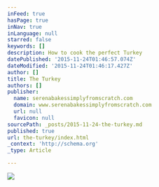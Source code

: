 ```yaml
---
inFeed: true
hasPage: true
inNav: true
inLanguage: null
starred: false
keywords: []
description: How to cook the perfect Turkey
datePublished: '2015-11-24T01:46:57.074Z'
dateModified: '2015-11-24T01:46:17.427Z'
author: []
title: The Turkey
authors: []
publisher:
  name: serenabakessimplyfromscratch.com
  domain: www.serenabakessimplyfromscratch.com
  url: null
  favicon: null
sourcePath: _posts/2015-11-24-the-turkey.md
published: true
url: the-turkey/index.html
_context: 'http://schema.org'
_type: Article

---
```

![](http://4.bp.blogspot.com/-PaKlEbz6ddY/UqDAYz5ZMnI/AAAAAAAAKlM/jxMhZZtyNu8/s1296-no/Turkey+%25282+of+1%2529.jpg)